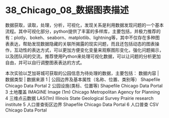 # 38_Chicago_08_数据图表描述
数据获取，读取，处理，分析，可视化，发现关系是利用数据发现问题的一个基本流程。其中可视化部分，python提供了丰富的多样库，主要包括，并极力推荐的有：plotly、bokeh、seaborn、matplotlib、lightning等，其中不仅存在多种图表表达，帮助发现数据隐藏的关联所揭露的现实问题，而且还包括动态的图表操作，互动性的表达方式，可以更加方便变化变量来观察图形变化，强化问题揭示，以及团队间的交流。推荐使用Python来处理可视化数据，可以让问题的分析更加自由，并可以自行调整图表表达的方式。

本次实验以芝加哥城可获取的公园信息为待处理的数据，主要包括：
数据内容 | 数据类型 | 数据来源
1 | 公园边界及基本属性（名称、位置、类别等）	Shapefile	Chicago Data Portal
2	公园设施(类标、位置等)	Shapefile	Chicago Data Portal
3	土地覆盖	IMAGINE Image (1m)	Chicago Metropolitan Agency for Planning
4	三维点云数据	LAS(1m)	Illinois State Geological Survey Prairie research institute
5	人口普查街区边界	Shapefile	Chicago Data Portal
6	人口普查	CSV	Chicago Data Portal

